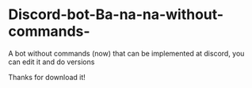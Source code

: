 # Discord-bot-Ba-na-na-without-commands-
A bot without commands (now) that can be implemented at discord, you can edit it and do versions

Thanks for download it!
